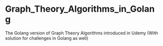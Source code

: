 # Graph_Theory_Algorithms_in_Golang
The Golang version of Graph Theory Algorithms introduced in Udemy
(With solution for challenges in Golang as well)
